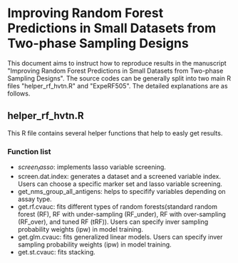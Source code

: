 # Improving Random Forest Predictions in Small Datasets from Two-phase Sampling Designs

This document aims to instruct how to reproduce results in the manuscript "Improving Random Forest Predictions in Small Datasets from Two-phase Sampling Designs". The source codes can be generally split into two main R files "helper_rf_hvtn.R" and "ExpeRF505". The detailed explanations are as follows.

## helper_rf_hvtn.R
This R file contains several helper functions that help to easly get results.

### Function list
- $screen_lasso$: implements lasso variable screening.
- screen.dat.index: generates a dataset and a screened variable index. Users can choose a specific marker set and lasso variable screening.
- get_nms_group_all_antigens: helps to specifify variables depending on assay type.
- get.rf.cvauc: fits different types of random forests(standard random forest (RF), RF with under-sampling (RF_under), RF with over-sampling (RF_over), and tuned RF (tRF)). Users can specify inver sampling probability weights (ipw) in model training.
- get.glm.cvauc: fits generalized linear models. Users can specify inver sampling probability weights (ipw) in model training.
- get.st.cvauc: fits stacking. 

